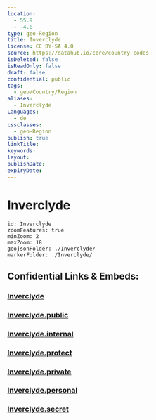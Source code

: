 ```yaml
---
location:
  - 55.9
  - -4.8
type: geo-Region
title: Inverclyde
license: CC BY-SA 4.0
source: https://datahub.io/core/country-codes
isDeleted: false
isReadOnly: false
draft: false
confidential: public
tags:
  - geo/Country/Region
aliases:
  - Inverclyde
Languages:
  - de
cssclasses:
  - geo-Region
publish: true
linkTitle:
keywords:
layout:
publishDate:
expiryDate:
---
```


# Inverclyde

```leaflet
id: Inverclyde
zoomFeatures: true 
minZoom: 2 
maxZoom: 18
geojsonFolder: ./Inverclyde/
markerFolder: ./Inverclyde/
```


## Confidential Links & Embeds: 

### [Inverclyde](/_Standards/Earth/Continent/Europe/Europe~North/UK/Scotland/counties~Scotland/Inverclyde.md) 

### [Inverclyde.public](/_public/Earth/Continent/Europe/Europe~North/UK/Scotland/counties~Scotland/Inverclyde.public.md) 

### [Inverclyde.internal](/_internal/Earth/Continent/Europe/Europe~North/UK/Scotland/counties~Scotland/Inverclyde.internal.md) 

### [Inverclyde.protect](/_protect/Earth/Continent/Europe/Europe~North/UK/Scotland/counties~Scotland/Inverclyde.protect.md) 

### [Inverclyde.private](/_private/Earth/Continent/Europe/Europe~North/UK/Scotland/counties~Scotland/Inverclyde.private.md) 

### [Inverclyde.personal](/_personal/Earth/Continent/Europe/Europe~North/UK/Scotland/counties~Scotland/Inverclyde.personal.md) 

### [Inverclyde.secret](/_secret/Earth/Continent/Europe/Europe~North/UK/Scotland/counties~Scotland/Inverclyde.secret.md)

